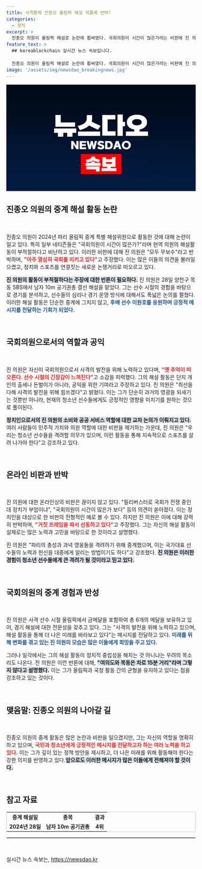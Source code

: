 ```yaml
---
title: 사격황제 진종오 올림픽 해설 악플에 반박!
categories:
  - 정치
excerpt: >
  진종오 의원이 올림픽 해설로 논란에 휩싸였다. 국회의원이 시간이 많은가라는 비판에 진 의원은 무보수로 열심히 국회에서 일하고 있다며 반박했다. 그의 사격 경험을 바탕으로 한 해설은 흥미를 끌었지만, 정치와 스포츠의 경계에 대한 논란이 뜨거워지고 있다.
feature_text: >
  ## koreablockchain 실시간 뉴스 속보입니다.

  진종오 의원이 올림픽 해설로 논란에 휩싸였다. 국회의원이 시간이 많은가라는 비판에 진 의원은 무보수로 열심히 국회에서 일하고 있다며 반박했다. 그의 사격 경험을 바탕으로 한 해설은 흥미를 끌었지만, 정치와 스포츠의 경계에 대한 논란이 뜨거워지고 있다.
image: '/assets/img/newsdao_breakingnews.jpg'
---
```


<p><img src="/assets/img/newsdao_breakingnews.jpg" alt="koreablockchain 속보" /></p>

<h2 data-ke-size="size26">진종오 의원의 중계 해설 활동 논란</h2>

<p data-ke-size="size16">&nbsp;</p>

<p>진종오 의원이 2024년 파리 올림픽 중계 특별 해설위원으로 활동한 것에 대해 논란이 일고 있다. 특히 일부 네티즌들은 "국회의원이 시간이 많은가?"라며 현역 의원의 해설활동이 부적절하다고 비난하고 있다. 이러한 비판에 대해 진 의원은 "모두 무보수"라고 반박하며, <b><span style="color: #ee2323;">"아주 열심히 국회를 지키고 있다"</span></b>고 주장했다. 이는 많은 이들의 의견을 불러일으켰고, 정치와 스포츠를 연결짓는 새로운 논쟁거리로 떠오르고 있다. </p>

<p><b><span style="background-color: #21538527;">진 의원의 활동이 부적절하다는 주장에 대한 반론이 필요하다.</span></b> 진 의원은 28일 양천구 목동 SBS에서 남자 10m 공기권총 결선 해설을 맡았다. 그는 선수 시절의 경험을 바탕으로 경기를 분석하고, 선수들의 심리나 경기 운영 방식에 대해서도 폭넓은 논의를 펼쳤다. 이러한 해설 활동은 단순한 중계에 그치지 않고, <b><span style="color: #1a5490;">후배 선수 이원호를 응원하며 긍정적 메시지를 전달하는 기회가 되었다.</span></b></p>

<p data-ke-size="size16">&nbsp;</p>

<h2 data-ke-size="size26">국회의원으로서의 역할과 공익</h2>

<p data-ke-size="size16">&nbsp;</p>

<p>진 의원은 자신이 국회의원으로서 사격의 발전을 위해 노력하고 있다며, <b><span style="color: #ee2323;">"옛 추억이 떠오른다. 선수 시절의 긴장감이 느껴진다"</span></b>고 소감을 피력했다. 그의 해설 활동은 단지 개인의 출세나 돈벌이가 아니라, 공익을 위한 기여라고 주장하고 있다. 진 의원은 "최선을 다해 사격의 발전을 위해 힘쓰겠다"고 밝혔다. 이는 그가 단순히 과거의 영광을 되새기는 것뿐만 아니라, 현재의 청소년 선수들에게도 긍정적인 영향을 미치기를 원하는 것으로 풀이된다.</p>

<p><b><span style="background-color: #21538527;">정치인으로서의 진 의원의 소비와 공공 서비스 역할에 대한 교차 논의가 이뤄지고 있다.</span></b> 여러 사람들이 민주적 가치와 의원 역할에 대한 비판을 제기하는 가운데, 진 의원은 "우리는 청소년 선수들을 격려할 의무가 있으며, 이런 활동을 통해 지속적으로 스포츠를 살려 나가야 한다"고 강조하고 있다. </p>

<p data-ke-size="size16">&nbsp;</p>

<h2 data-ke-size="size26">온라인 비판과 반박</h2>

<p data-ke-size="size16">&nbsp;</p>

<p>진 의원에 대한 온라인상의 비판은 끊이지 않고 있다. "필리버스터로 국회가 전쟁 중인데 정치가 부업이냐", "국회의원이 시간이 많은가 보다" 등의 의견이 쏟아졌다. 이는 정치인을 대상으로 한 비판의 전형적인 예로 볼 수 있다. 하지만 진 의원은 이에 대해 강력히 반박하며, <b><span style="color: #ee2323;">"거짓 프레임을 짜서 선동하고 있다"</span></b>고 주장했다. 그는 자신의 해설 활동이 실제로는 많은 노력과 고민을 바탕으로 한 것이라고 설명했다.</p>

<p>진 의원은 "파리의 총성과 과녁 영웅들을 격려하기 위해 중계했으며, 이는 국가대표 선수들의 노력과 헌신을 대중에게 알리는 방법이기도 하다"고 강조했다. <b><span style="background-color: #21538527;">진 의원은 이러한 경험이 청소년 선수들에게 큰 격려가 될 것이라고 믿고 있다.</span></b></p>

<p data-ke-size="size16">&nbsp;</p>

<h2 data-ke-size="size26">국회의원의 중계 경험과 반성</h2>

<p data-ke-size="size16">&nbsp;</p>

<p>진 의원은 사격 선수 시절 올림픽에서 금메달을 포함하여 총 6개의 메달을 보유하고 있어, 경기 해설에 대한 전문성을 갖추고 있다. 그는 "사격의 발전을 위해 노력하고 있으며, 해설 활동을 통해 더 나은 미래를 바라보고 있다"는 메시지를 전달하고 있다. <b><span style="color: #1a5490;">미래를 위해 변화를 겪고 있는 진 의원의 모습은 많은 이들에게 희망을 주고 있다.</span></b></p>

<p>그러나 일각에서는 그의 해설 활동이 정치적 중립성을 해치는 것 아니냐는 우려의 목소리도 나온다. 진 의원은 이런 반론에 대해, <b><span style="background-color: #21538527;">"여의도와 목동은 차로 15분 거리"라며 그렇지 않다고 설명했다.</span></b> 이는 그가 올림픽과 국정 활동 간의 균형을 유지하고 있다는 점을 강조하고 있는 것이다.</p>

<p data-ke-size="size16">&nbsp;</p>

<h2 data-ke-size="size26">맺음말: 진종오 의원의 나아갈 길</h2>

<p data-ke-size="size16">&nbsp;</p>

<p>진종오 의원의 중계 활동은 많은 논란과 비판을 일으켰지만, 그는 자신의 역할을 명확히 하고 있으며, <b><span style="color: #ee2323;">국민과 청소년에게 긍정적인 메시지를 전달하고자 하는 여러 노력을 하고 있다.</span></b> 이는 그가 깊이 있는 정책 방안을 제시하고, 더 나은 미래를 위해 활동해야 한다는 강한 의지를 반영하고 있다.<b><span style="background-color: #21538527;">앞으로도 이러한 메시지가 많은 이들에게 전해져야 할 것이다.</span></b> </p>

<p data-ke-size="size16">&nbsp;</p>

<h2 data-ke-size="size26">참고 자료</h2>

<table style="width:100%; border: 1px solid #ccc;">
<tr>
<td style="text-align: center; height: 17px;"><b>중계 해설일</b></td>
<td style="text-align: center; height: 17px;"><b>종목</b></td>
<td style="text-align: center; height: 17px;"><b>결과</b></td>
</tr>
<tr>
<td style="text-align: center; height: 17px;"><b>2024년 28일</b></td>
<td style="text-align: center; height: 17px;"><b>남자 10m 공기권총</b></td>
<td style="text-align: center; height: 17px;"><b>4위</b></td>
</tr>
</table>

<hr style="border: 1px solid #ccc;" /> 

<p data-ke-size="size16">&nbsp;</p>
실시간 뉴스 속보는, <a href="https://newsdao.kr" rel="dofollow">https://newsdao.kr</a>


